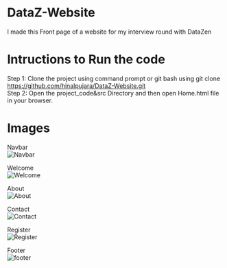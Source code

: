 # DataZ-Website
I made this Front page of a website for my interview round with DataZen  

# Intructions to Run the code
Step 1: Clone the project using command prompt or git bash using git clone https://github.com/hinalpujara/DataZ-Website.git  
Step 2: Open the project_code&src Directory and then open Home.html file in your browser.  

# Images  
Navbar  
![Navbar](https://user-images.githubusercontent.com/66658606/116785738-cc1ba400-aab8-11eb-9a14-8b5acda7be07.png) 
  
Welcome  
![Welcome](https://user-images.githubusercontent.com/66658606/116785787-fe2d0600-aab8-11eb-85ef-ff9dc9b80e6a.png) 
  
About  
![About](https://user-images.githubusercontent.com/66658606/116785796-08e79b00-aab9-11eb-879f-bdb2ac3ed319.png)
  
Contact  
![Contact](https://user-images.githubusercontent.com/66658606/116785801-0dac4f00-aab9-11eb-9637-51c6de7d3f99.png) 
  
Register  
![Register](https://user-images.githubusercontent.com/66658606/116785809-14d35d00-aab9-11eb-99a1-b0b40832b147.png) 
    
Footer  
![footer](https://user-images.githubusercontent.com/66658606/116785811-1c930180-aab9-11eb-9ffa-d97275cee086.png)







